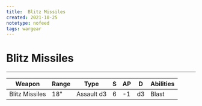 ```yaml
---
title:  Blitz Missiles
created: 2021-10-25
notetype: nofeed
tags: wargear
---
```

# Blitz Missiles

---

| Weapon         | Range | Type       | S   | AP  | D   | Abilities |
| -------------- | ----- | ---------- | --- | --- | --- | --------- |
| Blitz Missiles | 18"   | Assault d3 | 6   | -1  | d3  | Blast     | 
